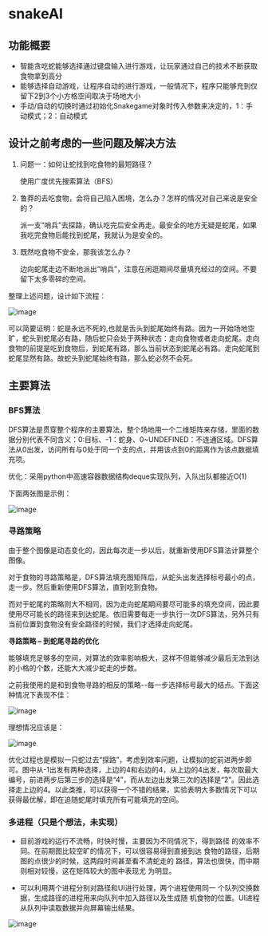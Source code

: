 # snakeAI
## 功能概要 ##
- 智能贪吃蛇能够选择通过键盘输入进行游戏，让玩家通过自己的技术不断获取食物拿到高分
- 能够选择自动游戏，让程序自动的进行游戏，一般情况下，程序只能够充到仅留下2到3个小方格空间取决于场地大小
- 手动/自动的切换时通过初始化Snakegame对象时传入参数来决定的，1：手动模式；2：自动模式

## 设计之前考虑的一些问题及解决方法 ##


1.  问题一：如何让蛇找到吃食物的最短路径？

	使用广度优先搜索算法（BFS）
2.  鲁莽的去吃食物，会将自己陷入困境，怎么办？怎样的情况对自己来说是安全的？

	派一支“哨兵”去探路，确认吃完后安全再走。最安全的地方无疑是蛇尾，如果我吃完食物后能找到蛇尾，我就认为是安全的。

3. 既然吃食物不安全，那我该怎么办？

	边向蛇尾走边不断地派出“哨兵”，注意在闲逛期间尽量填充经过的空间。不要留下太多零碎的空间。

整理上述问题，设计如下流程：

![image](https://github.com/MrTuo/snakeAI/blob/master/img/p2.PNG)

可以简要证明：蛇是永远不死的,也就是舌头到蛇尾始终有路。因为一开始场地空旷，蛇头到蛇尾必有路，随后蛇只会处于两种状态：走向食物或者走向蛇尾。走向食物的前提是吃到食物后，到蛇尾有路，那么当前状态到蛇尾必有路。走向蛇尾到蛇尾显然有路。故蛇头到蛇尾始终有路，那么蛇必然不会死。

## 主要算法 ##
### BFS算法 ###
DFS算法是贯穿整个程序的主要算法，整个场地用一个二维矩阵来存储，里面的数据分别代表不同含义：0:目标、-1：蛇身、0~UNDEFINED：不连通区域。DFS算法从0出发，访问所有与0处于同一个支的点，并用该点到0的距离作为该点数据填充项。

优化：采用python中高速容器数据结构deque实现队列，入队出队都接近O(1)

下面两张图是示例：

![image](https://github.com/MrTuo/snakeAI/blob/master/img/p3.PNG)

### 寻路策略 ###
由于整个图像是动态变化的，因此每次走一步以后，就重新使用DFS算法计算整个图像。

对于食物的寻路策略是，DFS算法填充图矩阵后，从蛇头出发选择标号最小的点，走一步。然后重新使用DFS算法，直到吃到食物。

而对于蛇尾的策略则大不相同，因为走向蛇尾期间要尽可能多的填充空间，因此要使用尽可能长的路径来到达蛇尾。依旧需要每走一步执行一次DFS算法，另外只有当前位置到食物没有安全路径的时候，我们才选择走向蛇尾。


**寻路策略 – 到蛇尾寻路的优化**

能够填充足够多的空间，对算法的效率影响极大，这样不但能够减少最后无法到达的小格的个数，还能大大减少蛇走的步数。

之前我使用的是和到食物寻路的相反的策略--每一步选择标号最大的结点。下面这种情况下表现不佳：

![image](https://github.com/MrTuo/snakeAI/blob/master/img/p4.PNG)

理想情况应该是：

![image](https://github.com/MrTuo/snakeAI/blob/master/img/p5.PNG)

优化过程也是模拟一只蛇过去“探路”，考虑到效率问题，让模拟的蛇前进两步即可。图中从-1出发有两种选择，上边的4和右边的4，从上边的4出发，每次取最大编号，前进两步后第三步的选择是“4”，而从左边出发第三次的选择是“2”。因此选择走上边的4。以此类推，可以获得一个不错的结果，实验表明大多数情况下可以获得最优解，即在追随蛇尾时填充所有可能填充的空间。

### 多进程（只是个想法，未实现） ###
- 目前游戏的运行不流畅，时快时慢，主要因为不同情况下，得到路径
的效率不同。在前期图比较空旷的情况下，可以很容易得到直接到达
食物的路径，后期图的点很少的时候，这两段时间甚至看不清蛇走的
路径，算法也很快，而中期则相对较慢，这在矩阵较大的图中表现尤
为明显。

- 可以利用两个进程分别对路径和UI进行处理，两个进程使用同一
个队列交换数据，生成路径的进程用来向队列中加入路径以及生成随
机食物的位置。UI进程从队列中读取数据并向屏幕输出结果。

![image](https://github.com/MrTuo/snakeAI/blob/master/img/p1.PNG)










